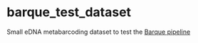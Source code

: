 # barque_test_dataset
Small eDNA metabarcoding dataset to test the [Barque pipeline](https://github.com/enormandeau/barque)
